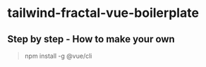 # tailwind-fractal-vue-boilerplate

## Step by step - How to make your own

> npm install -g @vue/cli
